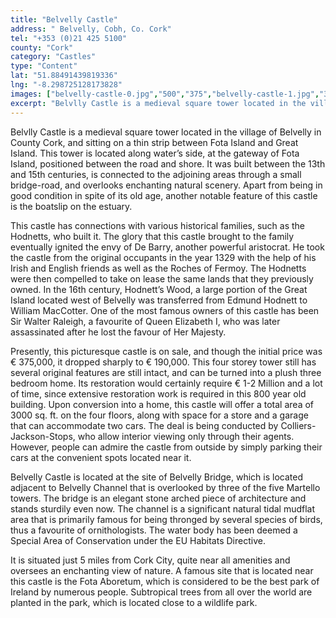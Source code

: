 ```yaml
---
title: "Belvelly Castle"
address: " Belvelly, Cobh, Co. Cork"
tel: "+353 (0)21 425 5100"
county: "Cork"
category: "Castles"
type: "Content"
lat: "51.88491439819336"
lng: "-8.298725128173828"
images: ["belvelly-castle-0.jpg","500","375","belvelly-castle-1.jpg","300","225","belvelly-castle-2.jpg","188","250","belvelly-castle-3.jpg","332","500","belvelly-castle-4.jpg","203","152","belvelly-castle-6.jpg","300","225","belvelly-castle-7.jpg","500","375","belvelly-castle-8.jpg","262","206","belvelly-castle-9.jpg","500","333"]
excerpt: "Belvlly Castle is a medieval square tower located in the village of Belvelly in County Cork, and sitting on a thin strip between Fota Island and Great..."
---
```

<p>Belvlly Castle is a medieval square tower located in the village of Belvelly in County Cork, and sitting on a thin strip between Fota Island and Great Island. This tower is located along water&rsquo;s side, at the gateway of Fota Island, positioned between the road and shore. It was built between the 13th and 15th centuries, is connected to the adjoining areas through a small bridge-road, and overlooks enchanting natural scenery. Apart from being in good condition in spite of its old age, another notable feature of this castle is the boatslip on the estuary.</p>  
    <p>This castle has connections with various historical families, such as the Hodnetts, who built it. The glory that this castle brought to the family eventually ignited the envy of De Barry, another powerful aristocrat. He took the castle from the original occupants in the year 1329 with the help of his Irish and English friends as well as the Roches of Fermoy. The Hodnetts were then compelled to take on lease the same lands that they previously owned. In the 16th century, Hodnett&rsquo;s Wood, a large portion of the Great Island located west of Belvelly was transferred from Edmund Hodnett to William MacCotter. One of the most famous owners of this castle has been Sir Walter Raleigh, a favourite of Queen Elizabeth I, who was later assassinated after he lost the favour of Her Majesty.</p>  
    <p>Presently, this picturesque castle is on sale, and though the initial price was &euro; 375,000, it dropped sharply to &euro; 190,000. This four storey tower still has several original features are still intact, and can be turned into a plush three bedroom home. Its restoration would certainly require &euro; 1-2 Million and a lot of time, since extensive restoration work is required in this 800 year old building. Upon conversion into a home, this castle will offer a total area of 3000 sq. ft. on the four floors, along with space for a store and a garage that can accommodate two cars. The deal is being conducted by Colliers-Jackson-Stops, who allow interior viewing only through their agents. However, people can admire the castle from outside by simply parking their cars at the convenient spots located near it.</p>  
    <p>Belvelly Castle is located at the site of Belvelly Bridge, which is located adjacent to Belvelly Channel that is overlooked by three of the five Martello towers. The bridge is an elegant stone arched piece of architecture and stands sturdily even now. The channel is a significant natural tidal mudflat area that is primarily famous for being thronged by several species of birds, thus a favourite of ornithologists. The water body has been deemed a Special Area of Conservation under the EU Habitats Directive.</p>  
    <p>It is situated just 5 miles from Cork City, quite near all amenities and oversees an enchanting view of nature. A famous site that is located near this castle is the Fota Aboretum, which is considered to be the best park of Ireland by numerous people. Subtropical trees from all over the world are planted in the park, which is located close to a wildlife park.</p>